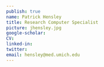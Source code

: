```yaml
---
publish: true
name: Patrick Hensley
title: Research Computer Specialist
picture: jhensley.jpg
google-scholar: 
CV:
linked-in: 
twitter:
email: hensley@med.umich.edu
---
```

